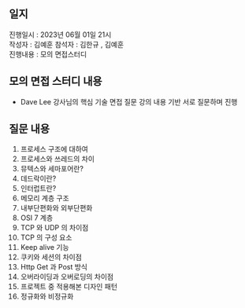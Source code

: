 ## 일지
진행일시 : 2023년 06월 01일 21시  
작성자 : 김예훈
참석자 : 김한규 , 김예훈  
진행내용 : 모의 면접스터디

## 모의 면접 스터디 내용
 - Dave Lee 강사님의 핵심 기술 면접 질문 강의 내용 기반 서로 질문하며 진행

## 질문 내용
1. 프로세스 구조에 대하여
2. 프로세스와 쓰레드의 차이
3. 뮤텍스와 세마포어란?
4. 데드락이란?
5. 인터럽트란?
6. 메모리 계층 구조
7. 내부단편화와 외부단편화
8. OSI 7 계층
9. TCP 와 UDP 의 차이점
10. TCP 의 구성 요소
11. Keep alive 기능
12. 쿠키와 세션의 차이점
13. Http Get 과 Post 방식
14. 오버라이딩과 오버로딩의 차이점
15. 프로젝트 중 적용해본 디자인 패턴
16. 정규화와 비정규화